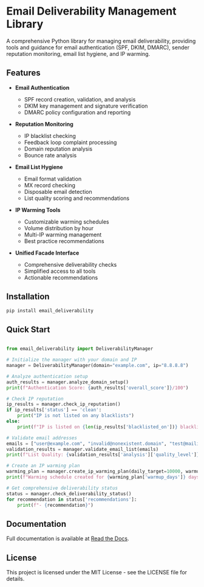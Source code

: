 # Email Deliverability Management Library

A comprehensive Python library for managing email deliverability, providing tools and guidance for email authentication (SPF, DKIM, DMARC), sender reputation monitoring, email list hygiene, and IP warming.

## Features

- **Email Authentication**
  - SPF record creation, validation, and analysis
  - DKIM key management and signature verification
  - DMARC policy configuration and reporting

- **Reputation Monitoring**
  - IP blacklist checking
  - Feedback loop complaint processing
  - Domain reputation analysis
  - Bounce rate analysis

- **Email List Hygiene**
  - Email format validation
  - MX record checking
  - Disposable email detection
  - List quality scoring and recommendations

- **IP Warming Tools**
  - Customizable warming schedules
  - Volume distribution by hour
  - Multi-IP warming management
  - Best practice recommendations

- **Unified Facade Interface**
  - Comprehensive deliverability checks
  - Simplified access to all tools
  - Actionable recommendations

## Installation

```bash
pip install email_deliverability

```

## Quick Start

```python

from email_deliverability import DeliverabilityManager

# Initialize the manager with your domain and IP
manager = DeliverabilityManager(domain="example.com", ip="8.8.8.8")

# Analyze authentication setup
auth_results = manager.analyze_domain_setup()
print(f"Authentication Score: {auth_results['overall_score']}/100")

# Check IP reputation
ip_results = manager.check_ip_reputation()
if ip_results['status'] == 'clean':
    print("IP is not listed on any blacklists")
else:
    print(f"IP is listed on {len(ip_results['blacklisted_on'])} blacklists")

# Validate email addresses
emails = ["user@example.com", "invalid@nonexistent.domain", "test@mailinator.com"]
validation_results = manager.validate_email_list(emails)
print(f"List Quality: {validation_results['analysis']['quality_level']}")

# Create an IP warming plan
warming_plan = manager.create_ip_warming_plan(daily_target=10000, warmup_days=30)
print(f"Warming schedule created for {warming_plan['warmup_days']} days")

# Get comprehensive deliverability status
status = manager.check_deliverability_status()
for recommendation in status['recommendations']:
    print(f"- {recommendation}")


```

## Documentation

Full documentation is available at [Read the Docs](https://email-deliverability.readthedocs.io/en/latest/).

## License

This project is licensed under the MIT License - see the LICENSE file for details.
